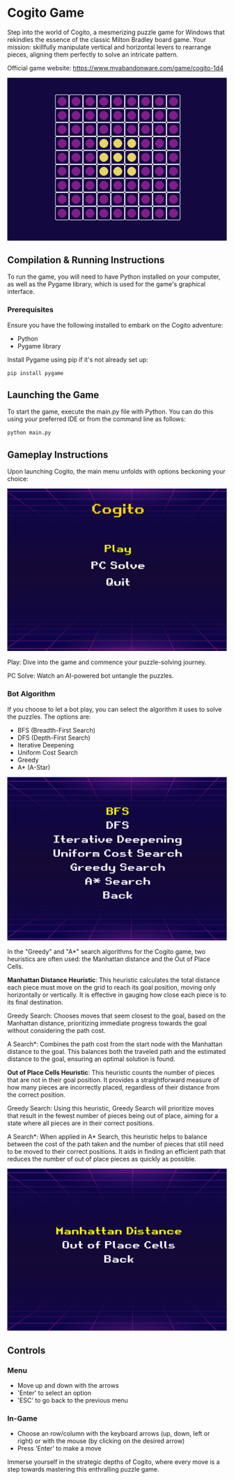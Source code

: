 # Cogito Game

Step into the world of Cogito, a mesmerizing puzzle game for Windows that rekindles the essence of the classic Milton Bradley board game. Your mission: skillfully manipulate vertical and horizontal levers to rearrange pieces, aligning them perfectly to solve an intricate pattern.

Official game website: https://www.myabandonware.com/game/cogito-1d4

![Game](assets/images/game.png)

## Compilation & Running Instructions

To run the game, you will need to have Python installed on your computer, as well as the Pygame library, which is used for the game's graphical interface.

### Prerequisites
Ensure you have the following installed to embark on the Cogito adventure:

- Python 
- Pygame library

Install Pygame using pip if it's not already set up:

```sh
pip install pygame
```

## Launching the Game

To start the game, execute the main.py file with Python. You can do this using your preferred IDE or from the command line as follows:

```sh
python main.py
```

## Gameplay Instructions

Upon launching Cogito, the main menu unfolds with options beckoning your choice:

![Menu](assets/images/main_menu.png)

Play: Dive into the game and commence your puzzle-solving journey.

PC Solve: Watch an AI-powered bot untangle the puzzles.

### Bot Algorithm

If you choose to let a bot play, you can select the algorithm it uses to solve the puzzles. 
The options are:

- BFS (Breadth-First Search)
- DFS (Depth-First Search)
- Iterative Deepening
- Uniform Cost Search
- Greedy
- A* (A-Star)

![Algoritmos](assets/images/algoritmos.png)

In the "Greedy" and "A*" search algorithms for the Cogito game, two heuristics are often used: the Manhattan distance and the Out of Place Cells.

**Manhattan Distance Heuristic**: This heuristic calculates the total distance each piece must move on the grid to reach its goal position, moving only horizontally or vertically. It is effective in gauging how close each piece is to its final destination.

  Greedy Search: Chooses moves that seem closest to the goal, based on the Manhattan distance, prioritizing immediate progress towards the goal without considering the path cost.

  A Search*: Combines the path cost from the start node with the Manhattan distance to the goal. This balances both the traveled path and the estimated distance to the goal, ensuring an optimal solution is found.

**Out of Place Cells Heuristic**: This heuristic counts the number of pieces that are not in their goal position. It provides a straightforward measure of how many pieces are incorrectly placed, regardless of their distance from the correct position.

  Greedy Search: Using this heuristic, Greedy Search will prioritize moves that result in the fewest number of pieces being out of place, aiming for a state where all pieces are in their correct positions.

  A Search*: When applied in A* Search, this heuristic helps to balance between the cost of the path taken and the number of pieces that still need to be moved to their correct positions. It aids in finding an efficient path that reduces the number of out of place pieces as quickly as possible.

![Heuristicas](assets/images/heuristicas.png)


## Controls

### Menu
- Move up and down with the arrows
- 'Enter' to select an option
- 'ESC' to go back to the previous menu

### In-Game
- Choose an row/column with the keyboard arrows (up, down, left or right) or with the mouse (by clicking on the desired arrow)
- Press 'Enter' to make a move

Immerse yourself in the strategic depths of Cogito, where every move is a step towards mastering this enthralling puzzle game.
